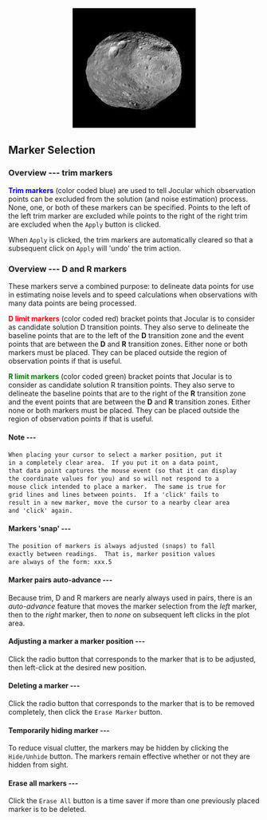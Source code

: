 

<center><img src="Vesta.jpg"></center>

## Marker Selection

### Overview --- trim markers

**<font color=blue>Trim markers</font>** (color coded blue) are used to tell Jocular which observation points can be excluded from the solution (and noise estimation) process. None, one, or both of these markers can be specified. Points to the left of the left trim marker are excluded while points to the right of the right trim are excluded when the  `Apply` button is 
clicked.

When `Apply` is clicked, the trim markers are automatically cleared so that a subsequent click on `Apply` will 'undo' the trim action.

### Overview --- D and R markers 

These markers serve a combined purpose: to delineate data points for use in estimating noise levels and to speed calculations when observations with many data points are being processed.

**<font color=red>D limit markers</font>** (color coded red) bracket points that Jocular is to consider as candidate solution D transition points. They also serve to delineate the baseline points that
are to the left of the **D** transition zone and the event points that are between the **D** and **R** transition zones. Either none or 
both markers must be placed.  They can be placed outside the region of
observation points if that is useful.

**<font color=green>R limit markers</font>** (color coded green) bracket points that Jocular is to consider as candidate solution R transition points. They also serve to delineate the baseline points that are to the right of the **R** transition zone and the event points that are between the **D** and **R** transition zones.  Either none or both markers must be placed.  They can be placed outside the region of
observation points if that is useful.

#### Note ---

    When placing your cursor to select a marker position, put it
    in a completely clear area.  If you put it on a data point, 
    that data point captures the mouse event (so that it can display
    the coordinate values for you) and so will not respond to a 
    mouse click intended to place a marker.  The same is true for
    grid lines and lines between points.  If a 'click' fails to
    result in a new marker, move the cursor to a nearby clear area
    and 'click' again.
    
#### Markers 'snap' ---

    The position of markers is always adjusted (snaps) to fall
    exactly between readings.  That is, marker position values
    are always of the form: xxx.5 
   
#### Marker pairs auto-advance ---

Because trim, D and R markers are nearly always used in pairs, there is an *auto-advance* feature that moves the marker selection from the *left* marker, then to the *right* marker, then to *none* on subsequent left clicks in the plot area.
 
#### Adjusting a marker a marker position ---

Click the radio button that corresponds to the marker that is to be adjusted, then left-click at the desired new position.

#### Deleting a marker ---

Click the radio button that corresponds to the marker that is to be removed completely, then click the `Erase Marker` button.

#### Temporarily hiding marker ---

To reduce visual clutter, the markers may be hidden by clicking the `Hide/Unhide` button. The markers remain effective whether or not they are hidden from sight.

#### Erase all markers ---

Click the `Erase All` button is a time saver if more than one previously placed marker is to be deleted.
